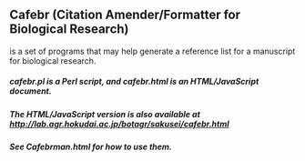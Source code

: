 ## Cafebr (Citation Amender/Formatter for Biological Research)
is a set of programs that may help generate a reference list for a manuscript for biological research.
##### cafebr.pl is a Perl script, and cafebr.html is an HTML/JavaScript document.
##### The HTML/JavaScript version is also available at http://lab.agr.hokudai.ac.jp/botagr/sakusei/cafebr.html
##### See Cafebrman.html for how to use them.

